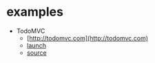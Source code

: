 # examples

- TodoMVC
  - [http://todomvc.com](http://todomvc.com)
  - [launch](https://action-streams.github.io/examples/todomvc/dist/)
  - [source](https://github.com/action-streams/examples/tree/main/todomvc)
